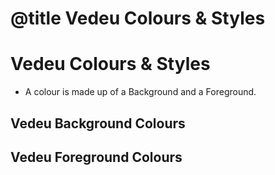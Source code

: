 # @title Vedeu Colours & Styles
# Vedeu Colours & Styles

- A colour is made up of a Background and a Foreground.

## Vedeu Background Colours

## Vedeu Foreground Colours
